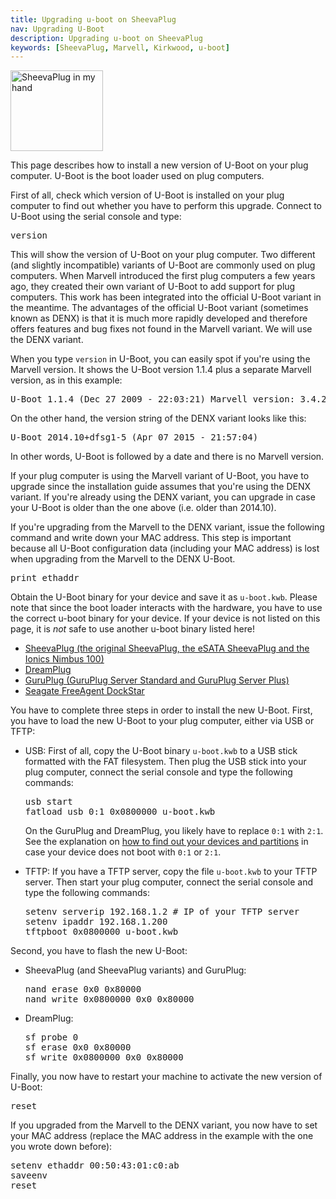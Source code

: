```yaml
---
title: Upgrading u-boot on SheevaPlug
nav: Upgrading U-Boot
description: Upgrading u-boot on SheevaPlug
keywords: [SheevaPlug, Marvell, Kirkwood, u-boot]
---
```


<div class="right">
<img src = "../images/r_sheevaplug_hand.jpg" class="border" alt="SheevaPlug in my hand" width="148" height="129" />
</div>

This page describes how to install a new version of U-Boot on your plug
computer.  U-Boot is the boot loader used on plug computers.

First of all, check which version of U-Boot is installed on your plug
computer to find out whether you have to perform this upgrade.  Connect to
U-Boot using the serial console and type:

<div class="code">
<pre>
version
</pre>
</div>

This will show the version of U-Boot on your plug computer.  Two different
(and slightly incompatible) variants of U-Boot are commonly used on plug
computers.  When Marvell introduced the first plug computers a few years
ago, they created their own variant of U-Boot to add support for plug
computers.  This work has been integrated into the official U-Boot variant
in the meantime.  The advantages of the official U-Boot variant (sometimes
known as DENX) is that it is much more rapidly developed and therefore
offers features and bug fixes not found in the Marvell variant.  We will
use the DENX variant.

When you type `version` in U-Boot, you can easily spot if you're using the
Marvell version.  It shows the U-Boot version 1.1.4 plus a separate Marvell
version, as in this example:

<div class="code">
<pre>
U-Boot 1.1.4 (Dec 27 2009 - 22:03:21) Marvell version: 3.4.27
</pre>
</div>

On the other hand, the version string of the DENX variant looks like this:

<div class="code">
<pre>
U-Boot 2014.10+dfsg1-5 (Apr 07 2015 - 21:57:04)
</pre>
</div>

In other words, U-Boot is followed by a date and there is no Marvell
version.

If your plug computer is using the Marvell variant of U-Boot, you have to
upgrade since the installation guide assumes that you're using the DENX
variant.  If you're already using the DENX variant, you can upgrade in case
your U-Boot is older than the one above (i.e. older than 2014.10).

If you're upgrading from the Marvell to the DENX variant, issue the
following command and write down your MAC address.  This step is important
because all U-Boot configuration data (including your MAC address) is lost
when upgrading from the Marvell to the DENX U-Boot.

<div class="code">
<pre>
print ethaddr
</pre>
</div>

Obtain the U-Boot binary for your device and save it as `u-boot.kwb`.
Please note that since the boot loader interacts with the hardware, you
have to use the correct u-boot binary for your device.  If your device is
not listed on this page, it is <em>not</em> safe to use another u-boot
binary listed here!

<ul>

<li><a href =
"http://ftp.debian.org/debian/dists/buster/main/installer-armel/current/images/kirkwood/u-boot/sheevaplug/u-boot.kwb">SheevaPlug
(the original SheevaPlug, the eSATA SheevaPlug and the Ionics Nimbus 100)</a></li>

<li><a href =
"http://ftp.debian.org/debian/dists/buster/main/installer-armel/current/images/kirkwood/u-boot/dreamplug/u-boot.kwb">DreamPlug</a></li>

<li><a href =
"http://ftp.debian.org/debian/dists/buster/main/installer-armel/current/images/kirkwood/u-boot/guruplug/u-boot.kwb">GuruPlug
(GuruPlug Server Standard and GuruPlug Server Plus)</a></li>

<li><a href =
"http://ftp.debian.org/debian/dists/buster/main/installer-armel/current/images/kirkwood/u-boot/dockstar/u-boot.kwb">Seagate
FreeAgent DockStar</a></li>

</ul>

You have to complete three steps in order to install the new U-Boot.
First, you have to load the new U-Boot to your plug computer, either via
USB or TFTP:

<ul>

<li>

USB: First of all, copy the U-Boot binary `u-boot.kwb` to a USB stick
formatted with the FAT filesystem.  Then plug the USB stick into your plug
computer, connect the serial console and type the following commands:

<div class="code">
<pre>
usb start
fatload usb <span class="input">0:1</span> 0x0800000 u-boot.kwb
</pre>
</div>

On the GuruPlug and DreamPlug, you likely have to replace `0:1` with `2:1`.
See the explanation on <a href = "../troubleshooting/#dev-part">how to find
out your devices and partitions</a> in case your device does not boot with
`0:1` or `2:1`.

</li>

<li>

TFTP: If you have a TFTP server, copy the file `u-boot.kwb` to your TFTP
server.  Then start your plug computer, connect the serial console and type
the following commands:

<div class="code">
<pre>
setenv serverip 192.168.1.2 # IP of your TFTP server
setenv ipaddr 192.168.1.200
tftpboot 0x0800000 u-boot.kwb
</pre>
</div>

</li>

</ul>

Second, you have to flash the new U-Boot:

<ul>

<li>SheevaPlug (and SheevaPlug variants) and GuruPlug:

<div class="code">
<pre>
nand erase 0x0 0x80000
nand write 0x0800000 0x0 0x80000
</pre>
</div>

</li>

<li>DreamPlug:

<div class="code">
<pre>
sf probe 0
sf erase 0x0 0x80000
sf write 0x0800000 0x0 0x80000
</pre>
</div>

</li>

</ul>

Finally, you now have to restart your machine to activate the new version
of U-Boot:

<div class="code">
<pre>
reset
</pre>
</div>

If you upgraded from the Marvell to the DENX variant, you now have to set
your MAC address (replace the MAC address in the example with the one you
wrote down before):

<div class="code">
<pre>
setenv ethaddr <span class="input">00:50:43:01:c0:ab</span>
saveenv
reset
</pre>
</div>

